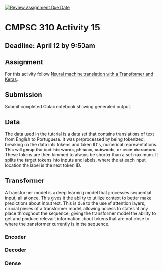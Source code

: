 [![Review Assignment Due Date](https://classroom.github.com/assets/deadline-readme-button-24ddc0f5d75046c5622901739e7c5dd533143b0c8e959d652212380cedb1ea36.svg)](https://classroom.github.com/a/ymop5HUw)
# CMPSC 310 Activity 15

## Deadline: April 12 by 9:50am

## Assignment

 For this activity follow [Neural machine translation with a Transformer and Keras](https://www.tensorflow.org/text/tutorials/transformer).

## Submission

Submit completed Colab notebook showing generated output.

## Data

The data used in the tutorial is a data set that contains translations of text from English to Portuguese. It was preprocessed by being tokenized, breaking up the data into tokens and token ID's, numerical representations. This will group the text into words, phrases, subwords, or even characters. These tokens are then trimmed to always be shorter than a set maximum. It splits the target tokens into inputs and labels, where the at each input location the label is the next token ID.

## Transformer

A transformer model is a deep learning model that processes sequential input, all at once. This gives it the ability to utilize context to better make predictions about input text. This is due to the use of attention layers, crucial pieces of a transformer model, allowing access to states at any place throughout the sequence, giving the transformer model the ability to get and produce relevant information about tokens that are not close to where the transformer currently is in the sequence.

### Encoder



### Decoder

### Dense
